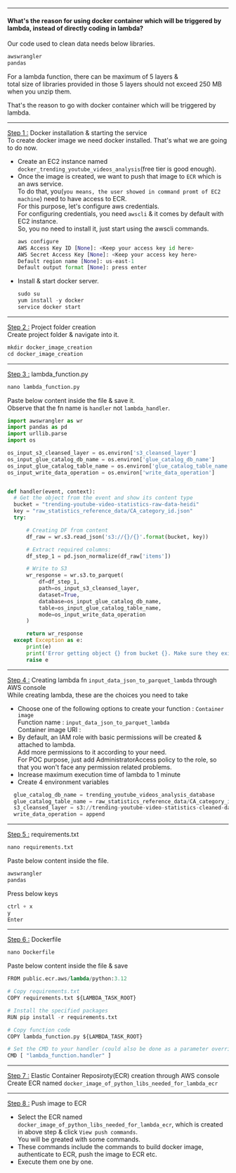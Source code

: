 ----------------------------------------------------------------------------------------------------------
#### What's the reason for using docker container which will be triggered by lambda, instead of directly coding in lambda?
Our code used to clean data needs below libraries.
```python
awswrangler
pandas
```
For a lambda function, there can be maximum of 5 layers &</br>
total size of libraries provided in those 5 layers should not exceed 250 MB when you unzip them.</br>

That's the reason to go with docker container which will be triggered by lambda.

----------------------------------------------------------------------------------------------------------
<ins>Step 1 :</ins> Docker installation & starting the service</br>
To create docker image we need docker installed. That's what we are going to do now.</br>
- Create an EC2 instance named `docker_trending_youtube_videos_analysis`(free tier is good enough).
- Once the image is created, we want to push that image to `ECR` which is an aws service.</br>
  To do that, you(`you means, the user showed in command promt of EC2 machine`) need to have access to ECR.</br>
  For this purpose, let's configure aws credentials.</br>
  For configuring credentials, you need `awscli` & it comes by default with EC2 instance.</br>
  So, you no need to install it, just start using the awscli commands.
  ```python
  aws configure
  AWS Access Key ID [None]: <Keep your access key id here>
  AWS Secret Access Key [None]: <Keep your access key here>
  Default region name [None]: us-east-1
  Default output format [None]: press enter
  ```
- Install & start docker server.
  ```python
  sudo su
  yum install -y docker
  service docker start
  ```
----------------------------------------------------------------------------------------------------------
<ins>Step 2 :</ins> Project folder creation</br>
Create project folder & navigate into it.
  ```python
  mkdir docker_image_creation
  cd docker_image_creation
  ```
----------------------------------------------------------------------------------------------------------
<ins>Step 3 :</ins> lambda_function.py</br>
  ```python
  nano lambda_function.py
  ```
Paste below content inside the file & save it.</br>
Observe that the fn name is `handler` not `lambda_handler`.
  ```python
import awswrangler as wr
import pandas as pd
import urllib.parse
import os

os_input_s3_cleansed_layer = os.environ['s3_cleansed_layer']
os_input_glue_catalog_db_name = os.environ['glue_catalog_db_name']
os_input_glue_catalog_table_name = os.environ['glue_catalog_table_name']
os_input_write_data_operation = os.environ['write_data_operation']


def handler(event, context):
    # Get the object from the event and show its content type
    bucket = "trending-youtube-video-statistics-raw-data-heidi"
    key = "raw_statistics_reference_data/CA_category_id.json"
    try:

        # Creating DF from content
        df_raw = wr.s3.read_json('s3://{}/{}'.format(bucket, key))

        # Extract required columns:
        df_step_1 = pd.json_normalize(df_raw['items'])

        # Write to S3
        wr_response = wr.s3.to_parquet(
            df=df_step_1,
            path=os_input_s3_cleansed_layer,
            dataset=True,
            database=os_input_glue_catalog_db_name,
            table=os_input_glue_catalog_table_name,
            mode=os_input_write_data_operation
        )

        return wr_response
    except Exception as e:
        print(e)
        print('Error getting object {} from bucket {}. Make sure they exist and your bucket is in the same region as this function.'.format(key, bucket))
        raise e
  ```
----------------------------------------------------------------------------------------------------------
<ins>Step 4 :</ins> Creating lambda fn `input_data_json_to_parquet_lambda` through AWS console</br>
While creating lambda, these are the choices you need to take</br>
- Choose one of the following options to create your function : `Container image`</br>
  Function name : `input_data_json_to_parquet_lambda`</br>
  Container image URI :
- By default, an IAM role with basic permissions will be created & attached to lambda.</br>
  Add more permissions to it according to your need.</br>
  For POC purpose, just add AdministratorAccess policy to the role, so that you won't face any permission related problems.
- Increase maximum execution time of lambda to 1 minute
- Create 4 environment variables</br>
```python
  glue_catalog_db_name = trending_youtube_videos_analysis_database
  glue_catalog_table_name = raw_statistics_reference_data/CA_category_id.json
  s3_cleansed_layer = s3://trending-youtube-video-statistics-cleaned-data-heidi
  write_data_operation = append
```
----------------------------------------------------------------------------------------------------------
<ins>Step 5 :</ins> requirements.txt</br>
```python
nano requirements.txt
```
Paste below content inside the file.
```python
awswrangler
pandas
```
Press below keys
```python
ctrl + x
y
Enter
```
----------------------------------------------------------------------------------------------------------
<ins>Step 6 :</ins> Dockerfile</br>
```python
nano Dockerfile
```
Paste below content inside the file & save
```python
FROM public.ecr.aws/lambda/python:3.12

# Copy requirements.txt
COPY requirements.txt ${LAMBDA_TASK_ROOT}

# Install the specified packages
RUN pip install -r requirements.txt

# Copy function code
COPY lambda_function.py ${LAMBDA_TASK_ROOT}

# Set the CMD to your handler (could also be done as a parameter override outside of the Dockerfile)
CMD [ "lambda_function.handler" ]
```
----------------------------------------------------------------------------------------------------------
<ins>Step 7 :</ins> Elastic Container Reposiroty(ECR) creation through AWS console</br>
Create ECR named `docker_image_of_python_libs_needed_for_lambda_ecr`

----------------------------------------------------------------------------------------------------------
<ins>Step 8 :</ins> Push image to ECR</br>
- Select the ECR named `docker_image_of_python_libs_needed_for_lambda_ecr`, which is created in above step & click `View push commands`.</br>
  You will be greated with some commands.</br>
- These commands include the commands to build docker image, authenticate to ECR, push the image to ECR etc.</br>
- Execute them one by one.
